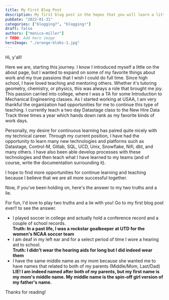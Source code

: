 ```yaml
---
title: My First Blog Post
description: My first blog post in the hopes that you will learn a little more about me and I will get familiar with the project.
pubDate: "2022-01-31"
categories: ["blogging?", "blogging!"]
draft: false
authors: ["monica-miller"]
# TODO: Add hero image
heroImage: "./orange-blobs-1.jpg"
---
```


Hi, y'all!

Here we are, starting this journey. I know I introduced myself a little on the about page, but I wanted to expand on some of my favorite things about work and my true passions that I wish I could do full time. Since high school, I have loved teaching and mentoring others. Whether it's tutoring geometry, chemistry, or physics, this was always a role that brought me joy. This passion carried into college, where I was a TA for some Introduction to Mechanical Engineering classes. As I started working at USAA, I am very thankful the organization had opportunities for me to continue this type of teaching. I currently teach a two day Datastage class to the New Hire Data Track three times a year which hands down rank as my favorite kinds of work days.

Personally, my desire for continuous learning has paired quite nicely with my technical career. Through my current position, I have had the opportunity to learn many new technologies and platforms such as Datastage, Control-M, Gitlab, SQL, UCD, Unix, Snowflake, Nifi, dbt, and many others. I have also been able develop processes with these technologies and then teach what I have learned to my teams (and of course, write the documentation surrounding it).

I hope to find more opportunities for continue learning and teaching because I believe that we are all more successful together.

Now, if you've been holding on, here's the answer to my two truths and a lie.

For fun, I'd love to play two truths and a lie with you! Go to my first blog post ever!! to see the answer.

- I played soccer in college and actually hold a conference record and a couple of school records. \
   **Truth: In a past life, I was a rockstar goalkeeper at UTD for the women's NCAA soccer team**
- I am deaf in my left ear and for a select period of time I wore a hearing aid to school. \
  **Truth: I didn't wear the hearing aids for long but I did indeed wear them**
- I have the same middle name as my mom because she wanted me to have names that related to both of my parents (Middle/Mom, Last/Dad) \
  **LIE! I am indeed named after both of my parents, but my first name is my mom's middle name. My middle name is the spin-off girl version of my father's name.**

Thanks for reading!
